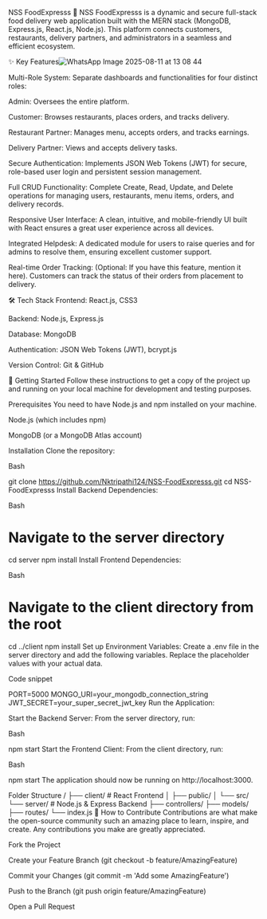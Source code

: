 

NSS FoodExpresss 🍔
NSS FoodExpresss is a dynamic and secure full-stack food delivery web application built with the MERN stack (MongoDB, Express.js, React.js, Node.js). This platform connects customers, restaurants, delivery partners, and administrators in a seamless and efficient ecosystem.



✨ Key Features![WhatsApp Image 2025-08-11 at 13 08 44](https://github.com/user-attachments/assets/8a911ac1-cc83-48ce-9f22-1c4e1208311d)

Multi-Role System: Separate dashboards and functionalities for four distinct roles:

Admin: Oversees the entire platform.

Customer: Browses restaurants, places orders, and tracks delivery.

Restaurant Partner: Manages menu, accepts orders, and tracks earnings.

Delivery Partner: Views and accepts delivery tasks.

Secure Authentication: Implements JSON Web Tokens (JWT) for secure, role-based user login and persistent session management.

Full CRUD Functionality: Complete Create, Read, Update, and Delete operations for managing users, restaurants, menu items, orders, and delivery records.

Responsive User Interface: A clean, intuitive, and mobile-friendly UI built with React ensures a great user experience across all devices.

Integrated Helpdesk: A dedicated module for users to raise queries and for admins to resolve them, ensuring excellent customer support.

Real-time Order Tracking: (Optional: If you have this feature, mention it here). Customers can track the status of their orders from placement to delivery.

🛠️ Tech Stack
Frontend: React.js, CSS3

Backend: Node.js, Express.js

Database: MongoDB

Authentication: JSON Web Tokens (JWT), bcrypt.js

Version Control: Git & GitHub

🚀 Getting Started
Follow these instructions to get a copy of the project up and running on your local machine for development and testing purposes.

Prerequisites
You need to have Node.js and npm installed on your machine.

Node.js (which includes npm)

MongoDB (or a MongoDB Atlas account)

Installation
Clone the repository:

Bash

git clone https://github.com/Nktripathi124/NSS-FoodExpresss.git
cd NSS-FoodExpresss
Install Backend Dependencies:

Bash

# Navigate to the server directory
cd server
npm install
Install Frontend Dependencies:

Bash

# Navigate to the client directory from the root
cd ../client
npm install
Set up Environment Variables:
Create a .env file in the server directory and add the following variables. Replace the placeholder values with your actual data.

Code snippet

PORT=5000
MONGO_URI=your_mongodb_connection_string
JWT_SECRET=your_super_secret_jwt_key
Run the Application:

Start the Backend Server: From the server directory, run:

Bash

npm start
Start the Frontend Client: From the client directory, run:

Bash

npm start
The application should now be running on http://localhost:3000.

Folder Structure
/
├── client/         # React Frontend
│   ├── public/
│   └── src/
└── server/         # Node.js & Express Backend
    ├── controllers/
    ├── models/
    ├── routes/
    └── index.js
🤝 How to Contribute
Contributions are what make the open-source community such an amazing place to learn, inspire, and create. Any contributions you make are greatly appreciated.

Fork the Project

Create your Feature Branch (git checkout -b feature/AmazingFeature)

Commit your Changes (git commit -m 'Add some AmazingFeature')

Push to the Branch (git push origin feature/AmazingFeature)

Open a Pull Request
